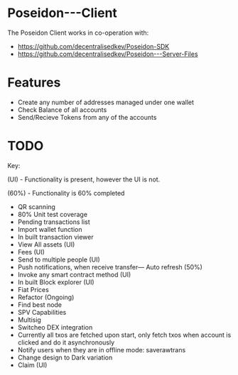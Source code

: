 # Poseidon---Client

The Poseidon Client works in co-operation with:

- https://github.com/decentralisedkev/Poseidon-SDK
- https://github.com/decentralisedkev/Poseidon---Server-Files

# Features 

* Create any number of addresses managed under one wallet
* Check Balance of all accounts
* Send/Recieve Tokens from any of the accounts

# TODO
 Key: 
 
 (UI) - Functionality is present, however the UI is not.
 
 (60%) - Functionality is 60% completed

- QR scanning 
- 80% Unit test coverage 
- Pending transactions list
- Import wallet function
- In built transaction viewer
- View All assets (UI)
- Fees (UI)
- Send to multiple people (UI)
- Push notifications, when receive transfer— Auto refresh (50%) 
- Invoke any smart contract method (UI)
- In built Block explorer (UI)
- Fiat Prices
- Refactor (Ongoing)
- Find best node
- SPV Capabilities
- Multisig
- Switcheo DEX integration
- Currently all txos are fetched upon start, only fetch txos when account is clicked and do it asynchronously
- Notify users when they are in offline mode: saverawtrans
- Change design to Dark variation
- Claim (UI)
